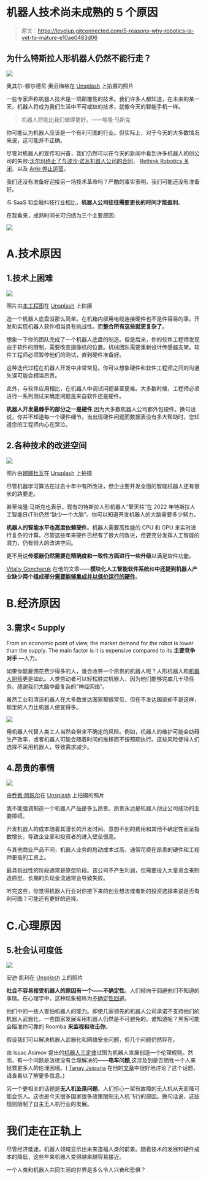 # 机器人技术尚未成熟的 5 个原因

> 原文：<https://levelup.gitconnected.com/5-reasons-why-robotics-is-yet-to-mature-e10ae0483d06>

## 为什么特斯拉人形机器人仍然不能行走？

![](img/5b1cb7950f2c5079f6a8c6b83eb82321.png)

奥其尔-额尔德尼·奥云梅格在 [Unsplash](https://unsplash.com/) 上拍摄的照片

一些专家声称机器人技术是一项颠覆性的技术。我们许多人都知道，在未来的某一天，机器人将成为我们生活中不可或缺的技术，就像今天的智能手机一样。

> 机器人将能比我们做得更好。——埃隆·马斯克

你可能认为机器人应该是一个有利可图的行业。但实际上，对于今天的大多数情况来说，这可能并不正确。

尽管对机器人的宣传和兴奋，我们仍然可以在今天的新闻中看到许多机器人初创公司的失败:[沃尔玛终止了与波沙·诺瓦机器人公司的合同](https://www.cnbc.com/2020/11/02/walmart-ends-contract-with-robotics-company-bossa-nova-report-says.html#:~:text=Walmart%20has%20cut%20ties%20with,robots%2C%20according%20to%20the%20report.)， [Rethink Robotics 关闭](https://www.asme.org/topics-resources/content/rise-fall-of-rethink-robotics#:~:text=They%20suffered%20because%20Rethink%20prioritized,robots%20to%20improve%20their%20performance.)，以及 [Anki 停止运营](https://www.failory.com/cemetery/anki)。

我们还没有准备好迎接另一场技术革命吗？严酷的事实表明，我们可能还没有准备好。

与 SaaS 和金融科技行业相比，**机器人公司往往需要更长的时间才能盈利**。

在我看来，成熟时间长可归结为三个主要原因:

![](img/f0d282cd9e3528fd1fd2cb1bf6458220.png)

# A.技术原因

## 1.技术上困难

![](img/cbf80999216c4a8204dcaa1424fa37bb.png)

照片由[本工程图](https://unsplash.com/@thisisengineering)在 [Unsplash](https://unsplash.com/) 上拍摄

造一个机器人底盘没那么简单。在机箱内部用电缆连接硬件也不是件容易的事。开发和实现机器人软件相当具有挑战性。而**整合所有这些就更复杂了**。

想象一下你的团队完成了一个机器人底盘的制造。但是后来，你的软件工程师发现由于软件的限制，需要改变摄像机的位置。机械团队需要重新设计传感器支架。软件工程师必须暂停他们的测试，直到硬件准备好。

这种迭代过程在机器人开发中非常常见。你可以想象硬件和软件工程师之间的沟通失误可能会相当昂贵。

此外，与软件应用相比，在机器人中调试问题甚至更难。大多数时候，工程师必须进行一系列测试来确定问题是来自软件还是硬件。

**机器人开发最棘手的部分之一是硬件**,因为大多数机器人公司都外包硬件。换句话说，你并不知道每一个硬件细节。当出现硬件问题而数据表没有多大帮助时，您知道您的工程师内心在哭泣。

## 2.各种技术的改进空间

![](img/bdc7f057fd9fcffc203de284af9e082c.png)

照片由[娜娜杜瓦](https://unsplash.com/@nanadua11)在 [Unsplash](https://unsplash.com/) 上拍摄

尽管机器学习算法在过去十年中有所改进，但企业要开发全面的智能机器人还有很长的路要走。

甚至埃隆·马斯克也表示，现有的特斯拉人形机器人“擎天柱”在 2022 年特斯拉人工智能日(T9)仍然“缺少一个大脑”。你可以知道开发机器人的大脑需要多少努力。

**机器人的智能水平也高度依赖硬件**。机器人需要高性能的 CPU 和 GPU 来实时进行复杂的计算。尽管这些年来硬件已经有了很大的改进，但要充分发挥人工智能的潜力，仍有很大的改进空间。

更不用说**传感器仍然需要在精确度和一致性方面进行一些升级**以满足软件功能。

[Vitaliy Goncharuk](https://medium.com/u/58b75f6d1f53?source=post_page-----e10ae0483d06--------------------------------) 在他的文章——**模块化人工智能软件系统**和**中还提到机器人产业缺少两个组成部分[需要能够集成并以低价运行的硬件](https://vactivity.medium.com/when-do-robotics-and-drones-companies-stop-failing-c5ab06cf5abc)**。

# B.经济原因

## 3.需求< Supply

From an economic point of view, the market demand for the robot is lower than the supply. The main factor is it is expensive compared to its **主要竞争对手** —人力。

如果你能雇佣花费少得多的人，谁会收养一个昂贵的机器人呢？人形机器人和[机器人厨师](https://robbreport.com/gear/electronics/moley-robotics-robot-kitchen-uk-for-sale-1234590791/)更是如此。人类劳动者可以轻松胜过机器人，因为他们能够完成几十项任务。感谢我们大脑中最复杂的“神经网络”。

虽然工业和清洁机器人在大多数发达国家都很常见，但在不发达国家却不是这样，那里的人力比机器人便宜得多。

![](img/b5bdc680b1bbd601c3bd81f479855ba2.png)

用机器人代替人类工人当然会带来不确定的风险。例如，机器人的维护可能会妨碍生产效率，或者机器人可能会随着时间的推移而不按预期执行。这些风险使得人们选择不采用机器人，导致需求减少。

## 4.昂贵的事情

![](img/801741bf97c2d2208b1711dba4c801c8.png)

由[乔希·阿佩尔](https://unsplash.com/@joshappel)在 [Unsplash](https://unsplash.com/) 上拍摄的照片

我不能强调制造一个机器人产品是多么昂贵。昂贵永远是机器人创业公司成功的主要障碍。

开发机器人的成本随着其漫长的开发时间、意想不到的费用和其他不确定性而呈指数增长，导致企业家和投资者的进入壁垒很高。

与其他商业产品不同，机器人业务的启动成本过高，通常花费在昂贵的硬件和工程师更高的工资上。

最具挑战性的阶段通常是原型阶段。该公司不产生利润，但需要投入大量资金来制造原型。长期的负现金流通常会导致失败。

听完这些，你觉得机器人行业对你接下来的创业想法或者新的投资选择来说是否有利可图？可能还有更好的选择。

# C.心理原因

## 5.社会认可度低

![](img/671658ac7833b8675085ad5727fe9533.png)

安迪·凯利在 [Unsplash](https://unsplash.com/) 上的照片

**社会不容易接受机器人的原因有一个——不确定性**。人们倾向于回避他们不知道的事情。在心理学中，这种现象被称为[不确定性回避](https://culturematters.com/what-is-uncertainty-avoidance/)。

他们中的一些人害怕机器人的能力。即使几家领先的机器人公司承诺不支持他们的机器人武器化，一些国家发展军用机器人仍然是不可避免的。谁知道呢？黑客可能会瞄准你可靠的 Roomba **来监视和攻击你**。

假设我们可以解决机器人武器化和网络安全问题，但几个问题仍然存在。

由 Issac Asimov 提出的[机器人三定律](https://www.britannica.com/topic/Three-Laws-of-Robotics)试图为机器人发展创造一个伦理规则。然而，有一个问题是法律没有合理解决的——**电车问题**,这涉及到是否牺牲一个人来拯救更多人的伦理困境。( [Tanay Jaipuria](https://medium.com/u/e6743095a27b?source=post_page-----e10ae0483d06--------------------------------) 在他的[文章](https://medium.com/@tanayj/self-driving-cars-and-the-trolley-problem-5363b86cb82d)中很好地讨论了这个话题，请查看以了解更多信息。)

另一个更相关的话题是**无人机坠落问题**。人们担心一架有故障的无人机从天而降可能会伤人。这也是今天很多国家很多政策限制无人机飞行的原因。换句话说，这些规则限制了自主无人机行业的发展。

# 我们走在正轨上

尽管经济低迷，机器人领域显示出未来造福人类的前景。随着技术的发展和硬件成本的降低，这些年来机器人变得越来越容易接近。

一个人类和机器人共同生活的世界是多么令人兴奋和恐惧？
